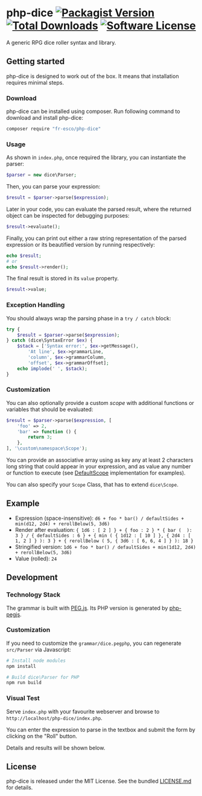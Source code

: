 # php-dice [![Packagist Version](https://img.shields.io/packagist/v/fr-esco/php-dice.svg?style=flat-square)](https://packagist.org/packages/fr-esco/php-dice) [![Total Downloads](https://img.shields.io/packagist/dt/fr-esco/php-dice.svg?style=flat-square)](https://packagist.org/packages/fr-esco/php-dice) [![Software License](https://img.shields.io/packagist/l/fr-esco/php-dice.svg?style=flat-square)](LICENSE.md)
A generic RPG dice roller syntax and library.

## Getting started

php-dice is designed to work out of the box. It means that installation requires minimal steps.

### Download

php-dice can be installed using composer. Run following command to download and
install php-dice:

```bash
composer require "fr-esco/php-dice"
```

### Usage

As shown in `index.php`, once required the library, you can instantiate the parser:

```php
$parser = new dice\Parser;
```

Then, you can parse your expression:

```php
$result = $parser->parse($expression);
```

Later in your code, you can evaluate the parsed result, where the returned object can be
inspected for debugging purposes:

```php
$result->evaluate();
```

Finally, you can print out either a raw string representation of the parsed expression
or its beautified version by running respectively:

```php
echo $result;
# or
echo $result->render();
```

The final result is stored in its `value` property.

```php
$result->value;
```

### Exception Handling

You should always wrap the parsing phase in a `try / catch` block:

```php
try {
    $result = $parser->parse($expression);
} catch (dice\SyntaxError $ex) {
    $stack = ['Syntax error:', $ex->getMessage(),
        'At line', $ex->grammarLine,
        'column', $ex->grammarColumn,
        'offset', $ex->grammarOffset];
    echo implode(' ', $stack);
}
```

### Customization

You can also optionally provide a custom *scope* with additional functions or variables that should be evaluated:

```php
$result = $parser->parse($expression, [
    'foo' => 2,
    'bar' => function () {
        return 3;
    },
], '\custom\namespace\Scope');
```

You can provide an associative array using as key any at least 2 characters long string that could appear in your expression,
and as value any number or function to execute (see [DefaultScope](src/DefaultScope.php) implementation for examples).

You can also specify your `Scope` Class, that has to extend `dice\Scope`.

## Example

* Expression (space-insensitive): `d6 + foo * bar() / defaultSides + min(d12, 2d4) + rerollBelow(5, 3d6)`
* Render after evaluation: `{ 1d6 : [ 2 ] } + { foo : 2 } * { bar (  ): 3 } / { defaultSides : 6 } + { min ( { 1d12 : [ 10 ] }, { 2d4 : [ 1, 2 ] } ): 3 } + { rerollBelow ( 5, { 3d6 : [ 6, 6, 4 ] } ): 18 }`
* Stringified version: `1d6 + foo * bar() / defaultSides + min(1d12, 2d4) + rerollBelow(5, 3d6)`
* Value (rolled): `24`

## Development

### Technology Stack
The grammar is built with [PEG.js](http://pegjs.org/).
Its PHP version is generated by [php-pegjs](https://www.npmjs.com/package/php-pegjs).

### Customization
If you need to customize the `grammar/dice.pegphp`, you can regenerate `src/Parser` via Javascript:

```bash
# Install node modules
npm install

# Build dice\Parser for PHP
npm run build
```

### Visual Test
Serve `index.php` with your favourite webserver and browse to `http://localhost/php-dice/index.php`.

You can enter the expression to parse in the textbox and submit the form by clicking on the "Roll" button.

Details and results will be shown below.

## License
php-dice is released under the MIT License. See the bundled [LICENSE.md](LICENSE.md) for details.

